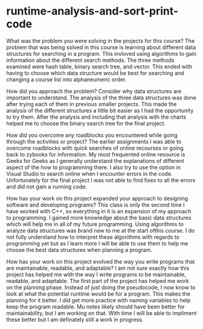 # runtime-analysis-and-sort-print-code
What was the problem you were solving in the projects for this course?
 The problem that was being solved in this course is learning about different data structures for searching in a program. 
This invloved using algorithms to gain information about the different search methods. The three methods examined were 
hash table, binary search tree, and vector. This ended with having to choose which data structure would be best for searching
and changing a course list into alphaneumeric order.
 
How did you approach the problem? Consider why data structures are important to understand.
  The analysis of the three data structures was done after trying each of them in previous smaller projects. This made
the analysis of the different structures a little bit easier as I had the opportunity to try them. After the analysis 
and including that analysis with the charts helped me to choose the binary search tree for the final project.

How did you overcome any roadblocks you encountered while going through the activities or project?
  The earlier assignments I was able to overcome roadblocks with quick searches of online recourses or going back to 
zybooks for information. My most frequented online resource is Geeks for Geeks as I generally understand the explanations
of different aspect of the how to programming there. I also try to use the option in Visual Studio to search online when 
I encounter errors in the code. Unfortunately for the final project I was not able to find fixes to all the errors and 
did not gain a running code. 

How has your work on this project expanded your approach to designing software and developing programs?
  This class is only the second time I have worked with C++, so everything in it is an expansion of my approach to 
programming. I gained more knowledge about the basic data structures which will help me in all of my future 
programming. Using algorithms to analyze data structures was brand new to me at the start ofthis course. I do not
fully understand how to interpret these algorithms with regards to programming yet but as I learn more I will be able 
to use them to help me choose the best data structures when planning a program.

How has your work on this project evolved the way you write programs that are maintainable, readable, and adaptable?
  I am not sure exactly how this project has helped me with the way I write programs to be maintainable, readable, and 
adaptable. The first part of the project has helped me work on the planning phase. Instead of just doing the pseudocode,
I now know to look at what the potential runtime would be for a program. This makes the planning for it better. I did get
more practice with naming variables to help keep the program readable. Mu notes likely should have been better for 
maintainability, but I am working on that. With time I will be able to impliment these better but I am definately still a
work in progress.
